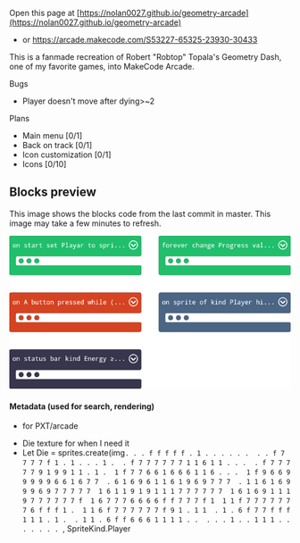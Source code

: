 Open this page at [https://nolan0027.github.io/geometry-arcade](https://nolan0027.github.io/geometry-arcade)
- or https://arcade.makecode.com/S53227-65325-23930-30433

This is a fanmade recreation of Robert "Robtop" Topala's Geometry Dash, one of my favorite games, into MakeCode Arcade.

Bugs
- Player doesn't move after dying>~2

Plans
- Main menu [0/1]
- Back on track [0/1]
- Icon customization [0/1]
- Icons [0/10]

## Blocks preview
This image shows the blocks code from the last commit in master.
This image may take a few minutes to refresh.

![A rendered view of the blocks](https://github.com/nolan0027/geometry-arcade/raw/master/.github/makecode/blocks.png)

#### Metadata (used for search, rendering)

* for PXT/arcade
<script src="https://makecode.com/gh-pages-embed.js"></script><script>makeCodeRender("{{ site.makecode.home_url }}", "{{ site.github.owner_name }}/{{ site.github.repository_name }}");</script>

- Die texture for when I need it
- Let Die = sprites.create(img`
. . . f f f f f . 1 . . . . . . 
. . f 7 7 7 7 f 1 . 1 . . . 1 . 
. f 7 7 7 7 7 7 1 1 6 1 1 . . . 
. f 7 7 7 7 7 9 1 9 9 1 1 . 1 . 
1 f 7 7 6 6 1 6 6 6 1 1 6 . . . 
1 f 9 6 6 9 9 9 9 9 6 6 1 6 7 7 
. 6 1 6 9 6 1 1 6 1 9 6 9 7 7 7 
. 1 1 6 1 6 9 9 9 6 9 7 7 7 7 7 
1 6 1 1 9 1 9 1 1 1 7 7 7 7 7 7 
1 6 1 6 9 1 1 1 9 7 7 7 7 7 7 f 
1 6 7 7 7 6 6 6 6 f f 7 7 7 f 1 
1 1 f 7 7 7 7 7 7 7 6 f f f 1 . 
1 1 6 f 7 7 7 7 7 7 f 9 1 . 1 1 
. 1 . 6 f 7 7 f f f 1 1 1 . 1 . 
. 1 1 . 6 f f 6 6 6 1 1 1 1 . . 
. . . 1 . . 1 1 1 . . . . . . . 
`, SpriteKind.Player
